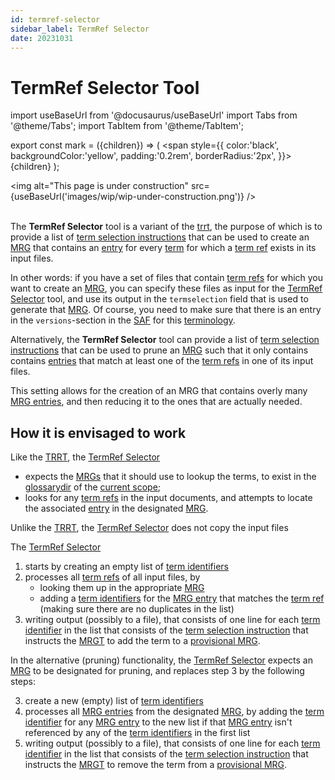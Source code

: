 ```yaml
---
id: termref-selector
sidebar_label: TermRef Selector
date: 20231031
---
```


# TermRef Selector Tool

import useBaseUrl from '@docusaurus/useBaseUrl'
import Tabs from '@theme/Tabs';
import TabItem from '@theme/TabItem';

export const mark = ({children}) => (
  <span style={{ color:'black', backgroundColor:'yellow', padding:'0.2rem', borderRadius:'2px', }}>
    {children}
  </span> );

<img
  alt="This page is under construction"
  src={useBaseUrl('images/wip/wip-under-construction.png')}
/><br/><br/>

The **TermRef Selector** tool is a variant of the [trrt](@), the purpose of which is to provide a list of [term selection instructions](@) that can be used to create an [MRG](@) that contains an [entry](mrg-entry@) for every [term](@) for which a [term ref](@) exists in its input files.

In other words: if you have a set of files that contain [term refs](@) for which you want to create an [MRG](@), you can specify these files as input for the [TermRef Selector](@) tool, and use its output in the `termselection` field that is used to generate that [MRG](@). Of course, you need to make sure that there is an entry in the `versions`-section in the [SAF](@) for this [terminology](@).

Alternatively, the **TermRef Selector** tool can provide a list of [term selection instructions](@) that can be used to prune an [MRG](@) such that it only contains contains [entries](mrg-entry@) that match at least one of the [term refs](@) in one of  its input files.

This setting allows for the creation of an MRG that contains overly many [MRG entries](@), and then reducing it to the ones that are actually needed.

## How it is envisaged to work

Like the [TRRT](@), the [TermRef Selector](@) 
- expects the [MRGs](@) that it should use to lookup the terms, to exist in the [glossarydir](@) of the [current scope](@);
- looks for any [term refs](@) in the input documents, and attempts to locate the associated [entry](mrg-entry@) in the designated [MRG](@).

Unlike the [TRRT](@), the [TermRef Selector](@) does not copy the input files

The [TermRef Selector](@) 
1. starts by creating an empty list of [term identifiers](@)
2. processes all [term refs](@) of all input files, by
    - looking them up in the appropriate [MRG](@)
    - adding a [term identifiers](@) for the [MRG entry](@) that matches the [term ref](@) (making sure there are no duplicates in the list)
3. writing output (possibly to a file), that consists of one line for each [term identifier](@) in the list that consists of the [term selection instruction](@) that instructs the [MRGT](@) to add the term to a [provisional MRG](@).

In the alternative (pruning) functionality, the [TermRef Selector](@) expects an [MRG](@) to be designated for pruning, and replaces step 3 by the following steps:

3. create a new (empty) list of [term identifiers](@)
4. processes all [MRG entries](@) from the designated [MRG](@), by adding the [term identifier](@) for any [MRG entry](@) to the new list if that [MRG entry](@) isn't referenced by any of the [term identifiers](@) in the first list
5. writing output (possibly to a file), that consists of one line for each [term identifier](@) in the list that consists of the [term selection instruction](@) that instructs the [MRGT](@) to remove the term from a [provisional MRG](@).